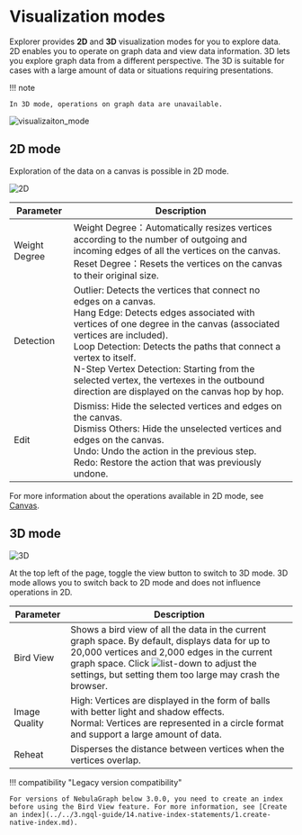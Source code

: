 # Visualization modes

Explorer provides **2D** and **3D** visualization modes for you to explore data. 2D enables you to operate on graph data and view data information. 3D lets you explore graph data from a different perspective. The 3D is suitable for cases with a large amount of data or situations requiring presentations.

!!! note
 
    In 3D mode, operations on graph data are unavailable. 

![visualizaiton_mode](https://docs-cdn.nebula-graph.com.cn/figures/visualization-22-04-06_en.gif)

## 2D mode

Exploration of the data on a canvas is possible in 2D mode.

![2D](https://docs-cdn.nebula-graph.com.cn/figures/2d-mode-220712-en.png)

| Parameter       | Description                                                         |
| ---------- | ------------------------------------------------------------ |
| Weight Degree | Weight Degree：Automatically resizes vertices according to the number of outgoing and incoming edges of all the vertices on the canvas.<br />Reset Degree：Resets the vertices on the canvas to their original size.      |
| Detection   | Outlier: Detects the vertices that connect no edges on a canvas.<br />Hang Edge: Detects edges associated with vertices of one degree in the canvas (associated vertices are included).<br />Loop Detection: Detects the paths that connect a vertex to itself.<br /> N-Step Vertex Detection: Starting from the selected vertex, the vertexes in the outbound direction are displayed on the canvas hop by hop.|
| Edit | Dismiss: Hide the selected vertices and edges on the canvas.<br />Dismiss Others: Hide the unselected vertices and edges on the canvas.<br />Undo: Undo the action in the previous step.<br />Redo: Restore the action that was previously undone. |

For more information about the operations available in 2D mode, see [Canvas](canvas-overview.md).


## 3D mode

![3D](https://docs-cdn.nebula-graph.com.cn/figures/3d-mode-220712-en.png)

At the top left of the page, toggle the view button to switch to 3D mode. 3D mode allows you to switch back to 2D mode and does not influence operations in 2D.

| Parameter     | Description                                                         |
| -------- | ------------------------------------------------------------ |
| Bird View     | Shows a bird view of all the data in the current graph space. By default, displays data for up to 20,000 vertices and 2,000 edges in the current graph space. Click ![list-down](https://docs-cdn.nebula-graph.com.cn/figures/list-down-220712.png) to adjust the settings, but setting them too large may crash the browser.                        |
| Image Quality     | High: Vertices are displayed in the form of balls with better light and shadow effects.<br />Normal: Vertices are represented in a circle format and support a large amount of data.  |
| Reheat | Disperses the distance between vertices when the vertices overlap. |

!!! compatibility "Legacy version compatibility"

    For versions of NebulaGraph below 3.0.0, you need to create an index before using the Bird View feature. For more information, see [Create an index](../../3.ngql-guide/14.native-index-statements/1.create-native-index.md).

